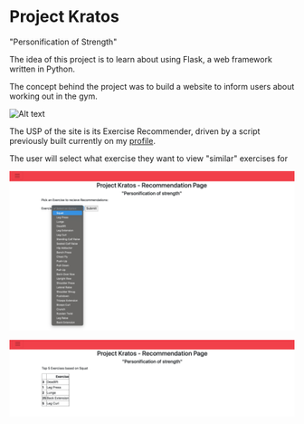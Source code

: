 # Project Kratos

"Personification of Strength"

The idea of this project is to learn about using Flask, a web framework written in Python.

The concept behind the project was to build a website to inform users about working out in the gym. 

![Alt text](/website/static/Web-page-preview/Kratos-home-page.png?raw=true "Home Page")

The USP of the site is its Exercise Recommender, driven by a script previously built currently on my [profile](https://github.com/IshNjie/Exercise_Recommender).

The user will select what exercise they want to view "similar" exercises for

![Alt text](/website/static/Web-page-preview/Recom-selection.png?raw=true "Recom-Page")

![Alt text](/website/static/Web-page-preview/Recom-filter.png?raw=true "Recom-filter")